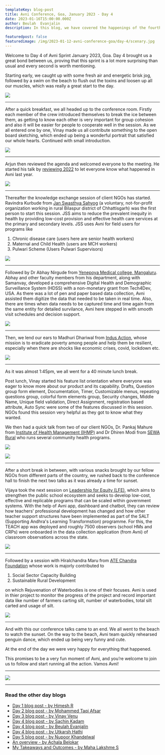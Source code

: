 ```yaml
---
templateKey: blog-post
title: Avni Conference, Goa, January 2023 - Day 4
date: 2023-01-16T15:00:00.000Z
author: Beulah  Evanjalin
description: In this blog, we have covered the happenings of the fourth day of the Avni Conference at Goa, January 2023. 

featuredpost: false 
featuredimage: /img/2023-01-12-avni-conference-goa/day-4/scenary.jpg
---
```


Welcome to Day 4 of Avni Sprint January 2023, Goa. Day 4 brought us a great bond between us, proving that this sprint is a lot more surprising than usual and every second is worth mentioning.

Starting early, we caught up with some fresh air and energetic brisk jog, followed by a swim on the beach to flush out the toxins and loosen up all our muscles, which was really a great start to the day.

![](/img/2023-01-12-avni-conference-goa/day-4/beach-bath.jpeg)

----------------------------

After a quick breakfast, we all headed up to the conference room. Firstly each member of the crew introduced themselves to break the ice between them, as getting to know each other is very important for group cohesion and also it will be easier for people to cooperate well in the session. As we all entered one by one, Vinay made us all contribute something to the open board sketching, which ended up being a wonderful portrait that satisfied our whole hearts.
Continued with small introduction.

![](/img/2023-01-12-avni-conference-goa/day-4/open-sketch.jpg)

----------------------------

Arjun then reviewed the agenda and welcomed everyone to the meeting. He started his talk by <a href="https://avniproject.org/blog/2023-01-12-a-review-of-2022/" target="_blank" rel="noopener noreferrer">reviewing 2022</a> to let everyone know what happened in Avni last year.

![](/img/2023-01-12-avni-conference-goa/day-4/context-setting.jpg)

----------------------------

Thereafter the knowledge exchange session of client NGOs has started. 
Ravindra Kurbude from <a href="https://www.jssbilaspur.org/" target="_blank" rel="noopener noreferrer">Jan Swasthya Sahyog</a> (a voluntary, not-for-profit organization working in rural Bilaspur district of Chhattisgarh) was the first person to start this session. JSS aims to reduce the prevalent inequity in health by providing low-cost provision and effective health care services at the primary and secondary levels. JSS uses Avni for field users for programs like
1. Chronic disease care (users here are senior health workers)
2. Maternal and Child Health (users are MCH workers)
3. Pulwari Scheme (Users Pulwari Supervisors)

![](/img/2023-01-12-avni-conference-goa/day-4/jss.jpg)

----------------------------

Followed by Dr Abhay Nirgude from <a href="https://ymc.yenepoya.edu.in/" target="_blank" rel="noopener noreferrer">Yenepoya Medical college, Mangaluru</a>. Abhay and other faculty members from his department, along with Samanvay, developed a comprehensive Digital Health and Demographic Surveillance System (HDSS) with a non-monetary grant from Tech4Dev, USA. As there was a lot of pen and paper based data collection, Avni assisted them digitize the data that needed to be taken in real time. Also, there are times when data needs to be captured time and time again from the same entity for detailed survilance, Avni here stepped in with smooth visit schedules and decision support.

![](/img/2023-01-12-avni-conference-goa/day-4/yenepoya.jpg)

----------------------------

Then, we lend our ears to Madhuri Dhariwal from <a href="https://www.indusaction.org/" target="_blank" rel="noopener noreferrer">Indus Action</a>, whose mission is to eradicate poverty among people and help them be resilient, especially when there are shocks like economic crises, covid, lockdown etc.

![](/img/2023-01-12-avni-conference-goa/day-4/indus-action.jpg)

----------------------------

As it was almost 1:45pm, we all went for a 40 minute lunch break.

Post lunch, Vinay started his feature list orientation where everyone was eager to know more about our product and its capability. Drafts, Question group form element, Documentation, Timer, Customizable menus, repeating questions group, colorful form elements group, Security changes, Middle Name, Unique field validation, Direct Assignment, registration based attribute, Auto Sync were some of the features discussed in this session. NGOs found this session very helpful as they got to know what they wanted.

We then had a quick talk from two of our client NGOs, Dr. Pankaj Mahure from <a href="https://www.ihmp.org/" target="_blank" rel="noopener noreferrer">Institute of Health Management (IHMP)</a> and Dr Dhiren Modi from <a href="https://sewarural.org/" target="_blank" rel="noopener noreferrer">SEWA Rural</a> who runs several community health programs. 

![](/img/2023-01-12-avni-conference-goa/day-4/sewa.jpg)

![](/img/2023-01-12-avni-conference-goa/day-4/ihmp.jpg)

----------------------------

After a short break in between, with various snacks brought by our fellow NGOs from different parts of the country, we rushed back to the conference hall to finish the next two talks as it was already a time for sunset.

Vijaya took the next session on <a href="https://www.leadershipforequity.org/" target="_blank" rel="noopener noreferrer">Leadership for Equity (LFE)</a>, which aims to strengthen the public school ecosystem and seeks to develop low-cost, effective and replicable programs that can be scaled within government systems. With the help of Avni app, dashboard and chatbot, they can review how teachers' professional development has changed and how other teacher support structures have been implemented as part of the SALT (Supporting Andhra's Learning Transformstion) programme. For this, the TEACH app was deployed and roughly 7500 observers (school HMs and CRPs) were onboarded in the data collection application (from Avni) of classroom observations across the state.

![](/img/2023-01-12-avni-conference-goa/day-4/lfe.jpeg)

----------------------------

Followed by a session with Hiralchandra Maru from <a href="https://www.ategroup.com/" target="_blank" rel="noopener noreferrer">ATE Chandra Foundation</a> whose work is majorly contributed to 
1. Social Sector Capacity Building 
2. Sustainable Rural Development

on which Rejuvenation of Waterbodies is one of their focuses. Avni is used in thier project to monitor the progress of the project and record important data like number of farmers carting silt, number of  waterbodies, total silt carted and usage of silt. 

![](/img/2023-01-12-avni-conference-goa/day-4/rwb.jpeg)

----------------------------

And with this our conference talks came to an end. We all went to the beach to watch the sunset. On the way to the beach, Avni team quickly rehearsed penguin dance, which ended up being very funny and cute.

At the end of the day we were very happy for everything that happened.

This promises to be a very fun moment of Avni, and you’re welcome to join us to follow and start running all the action. Vamos Avni!

----------------------------

![](/img/2023-01-12-avni-conference-goa/day-4/jump-together.png)

----------------------------
### Read the other day blogs

* [Day 1 blog post - by Himesh R](https://avniproject.org/blog/2023-01-12-avni-conference-goa-day-1/)
* [Day 2 blog post - by Mohammed Taqi Afsar](https://avniproject.org/blog/2023-01-13-avni-conference-goa-day-2/)
* [Day 3 blog post - by Vinay Venu](https://avniproject.org/blog/2023-01-14-avni-conference-goa-day-3/)
* [Day 4 blog post - by Sachin Kadam](https://avniproject.org/blog/2023-01-15-avni-conference-goa-day-4/)
* [Day 4 blog post - by Beulah Evanjalin](https://avniproject.org/blog/2023-01-17-avni-conference-goa-day-4/)
* [Day 4 blog post - by Utkarsh Hathi](https://avniproject.org/blog/2023-01-18-avni-conference-goa-day-4/)
* [Day 5 blog post - by Nupoor Khandelwal](https://avniproject.org/blog/2023-01-16-avni-conference-goa-day-5/)
* [An overview - by Achala Belokar](https://avniproject.org/blog/2023-01-19-avni-conference-goa-all-days/)
* [My Takeaways and Outcomes - by Maha Lakshme S](https://avniproject.org/blog/2023-01-19-avni-conference-goa-takeaways_and_outcomes/)
